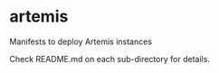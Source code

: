 # artemis
Manifests to deploy Artemis instances

Check README.md on each sub-directory for details.


